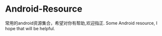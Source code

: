 # Android-Resource
常用的android资源集合，希望对你有帮助,欢迎指正.
Some Android resource, I hope that will be helpful.

